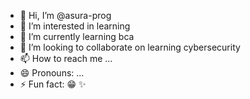 - 👋 Hi, I’m @asura-prog
- 👀 I’m interested in learning 
- 🌱 I’m currently learning bca
- 💞️ I’m looking to collaborate on learning cybersecurity 
- 📫 How to reach me ...
- 😄 Pronouns: ...
- ⚡ Fun fact: 😁 ✨ 

<!---
asura-prog/asura-prog is a ✨ special ✨ repository because its `README.md` (this file) appears on your GitHub profile.
You can click the Preview link to take a look at your changes.
--->
